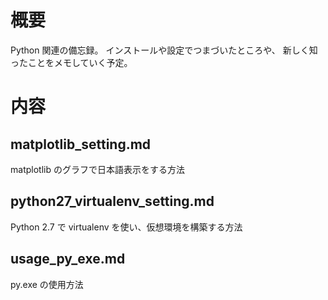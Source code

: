 # 概要

Python 関連の備忘録。
インストールや設定でつまづいたところや、
新しく知ったことをメモしていく予定。


# 内容

## matplotlib_setting.md

matplotlib のグラフで日本語表示をする方法


## python27_virtualenv_setting.md

Python 2.7 で virtualenv を使い、仮想環境を構築する方法


## usage_py_exe.md

py.exe の使用方法

